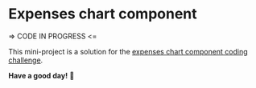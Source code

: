 # Expenses chart component

=> CODE IN PROGRESS <=

This mini-project is a solution for the [expenses chart component coding challenge](https://www.frontendmentor.io/challenges/expenses-chart-component-e7yJBUdjwt).

**Have a good day!** 🚀
